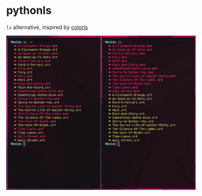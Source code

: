 # pythonls

`ls` alternative, inspired by [colorls](https://github.com/athityakumar/colorls)

![Screenshot](https://github.com/BerkinAKKAYA/pythonls/blob/main/SS.jpg?raw=true)
